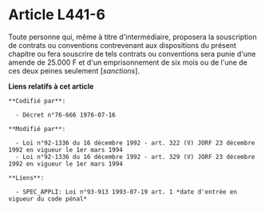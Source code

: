 # Article L441-6

Toute personne qui, même à titre d'intermédiaire, proposera la souscription de contrats ou conventions contrevenant aux
dispositions du présent chapitre ou fera souscrire de tels contrats ou conventions sera punie d'une amende de 25.000 F et
d'un emprisonnement de six mois ou de l'une de ces deux peines seulement [*sanctions*].

**Liens relatifs à cet article**

	**Codifié par**:

	  - Décret n°76-666 1976-07-16

	**Modifié par**:

	  - Loi n°92-1336 du 16 décembre 1992 - art. 322 (V) JORF 23 décembre 1992 en vigueur le 1er mars 1994
	  - Loi n°92-1336 du 16 décembre 1992 - art. 329 (V) JORF 23 décembre 1992 en vigueur le 1er mars 1994

	**Liens**:

	  - SPEC_APPLI: Loi n°93-913 1993-07-19 art. 1 *date d'entrée en vigueur du code pénal*
